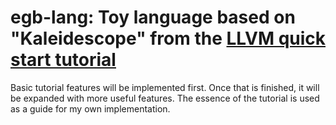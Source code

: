 # egb-lang: Toy language based on "Kaleidescope" from the [LLVM quick start tutorial](https://llvm.org/docs/tutorial)

Basic tutorial features will be implemented first. Once that is finished, it
will be expanded with more useful features. The essence of the tutorial is used
as a guide for my own implementation.
